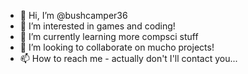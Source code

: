 - 👋 Hi, I’m @bushcamper36
- 👀 I’m interested in games and coding!
- 🌱 I’m currently learning more compsci stuff
- 💞️ I’m looking to collaborate on mucho projects!
- 📫 How to reach me - actually don't I'll contact you...

<!---
bushcamper36/bushcamper36 is a ✨ special ✨ repository because its `README.md` (this file) appears on your GitHub profile.
You can click the Preview link to take a look at your changes.
--->

